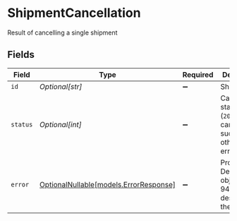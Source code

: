 # ShipmentCancellation

Result of cancelling a single shipment


## Fields

| Field                                                                                | Type                                                                                 | Required                                                                             | Description                                                                          | Example                                                                              |
| ------------------------------------------------------------------------------------ | ------------------------------------------------------------------------------------ | ------------------------------------------------------------------------------------ | ------------------------------------------------------------------------------------ | ------------------------------------------------------------------------------------ |
| `id`                                                                                 | *Optional[str]*                                                                      | :heavy_minus_sign:                                                                   | Shipment ID.                                                                         | A0043456                                                                             |
| `status`                                                                             | *Optional[int]*                                                                      | :heavy_minus_sign:                                                                   | Cancellation status code (`204` if cancelled successfully; otherwise an error code). | 400                                                                                  |
| `error`                                                                              | [OptionalNullable[models.ErrorResponse]](../models/errorresponse.md)                 | :heavy_minus_sign:                                                                   | Problem Details object (RFC 9457) describing the error.                              |                                                                                      |